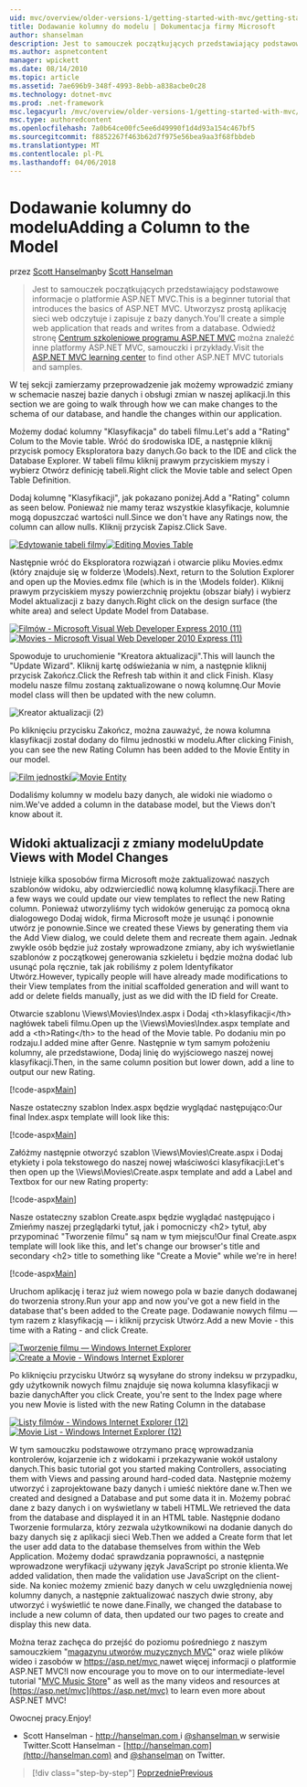 ```yaml
---
uid: mvc/overview/older-versions-1/getting-started-with-mvc/getting-started-with-mvc-part8
title: Dodawanie kolumny do modelu | Dokumentacja firmy Microsoft
author: shanselman
description: Jest to samouczek początkujących przedstawiający podstawowe informacje o platformie ASP.NET MVC. Utwórz prostą aplikację sieci web odczytuje i zapisuje z bazy danych.
ms.author: aspnetcontent
manager: wpickett
ms.date: 08/14/2010
ms.topic: article
ms.assetid: 7ae696b9-348f-4993-8ebb-a838acbe0c28
ms.technology: dotnet-mvc
ms.prod: .net-framework
msc.legacyurl: /mvc/overview/older-versions-1/getting-started-with-mvc/getting-started-with-mvc-part8
msc.type: authoredcontent
ms.openlocfilehash: 7a0b64ce00fc5ee6d49990f1d4d93a154c467bf5
ms.sourcegitcommit: f8852267f463b62d7f975e56bea9aa3f68fbbdeb
ms.translationtype: MT
ms.contentlocale: pl-PL
ms.lasthandoff: 04/06/2018
---
```

<a name="adding-a-column-to-the-model"></a><span data-ttu-id="b960a-104">Dodawanie kolumny do modelu</span><span class="sxs-lookup"><span data-stu-id="b960a-104">Adding a Column to the Model</span></span>
====================
<span data-ttu-id="b960a-105">przez [Scott Hanselman](https://github.com/shanselman)</span><span class="sxs-lookup"><span data-stu-id="b960a-105">by [Scott Hanselman](https://github.com/shanselman)</span></span>

> <span data-ttu-id="b960a-106">Jest to samouczek początkujących przedstawiający podstawowe informacje o platformie ASP.NET MVC.</span><span class="sxs-lookup"><span data-stu-id="b960a-106">This is a beginner tutorial that introduces the basics of ASP.NET MVC.</span></span> <span data-ttu-id="b960a-107">Utworzysz prostą aplikację sieci web odczytuje i zapisuje z bazy danych.</span><span class="sxs-lookup"><span data-stu-id="b960a-107">You'll create a simple web application that reads and writes from a database.</span></span> <span data-ttu-id="b960a-108">Odwiedź stronę [Centrum szkoleniowe programu ASP.NET MVC](../../../index.md) można znaleźć inne platformy ASP.NET MVC, samouczki i przykłady.</span><span class="sxs-lookup"><span data-stu-id="b960a-108">Visit the [ASP.NET MVC learning center](../../../index.md) to find other ASP.NET MVC tutorials and samples.</span></span>


<span data-ttu-id="b960a-109">W tej sekcji zamierzamy przeprowadzenie jak możemy wprowadzić zmiany w schemacie naszej bazie danych i obsługi zmian w naszej aplikacji.</span><span class="sxs-lookup"><span data-stu-id="b960a-109">In this section we are going to walk through how we can make changes to the schema of our database, and handle the changes within our application.</span></span>

<span data-ttu-id="b960a-110">Możemy dodać kolumny "Klasyfikacja" do tabeli filmu.</span><span class="sxs-lookup"><span data-stu-id="b960a-110">Let's add a "Rating" Colum to the Movie table.</span></span> <span data-ttu-id="b960a-111">Wróć do środowiska IDE, a następnie kliknij przycisk pomocy Eksploratora bazy danych.</span><span class="sxs-lookup"><span data-stu-id="b960a-111">Go back to the IDE and click the Database Explorer.</span></span> <span data-ttu-id="b960a-112">W tabeli filmu kliknij prawym przyciskiem myszy i wybierz Otwórz definicję tabeli.</span><span class="sxs-lookup"><span data-stu-id="b960a-112">Right click the Movie table and select Open Table Definition.</span></span>

<span data-ttu-id="b960a-113">Dodaj kolumnę "Klasyfikacji", jak pokazano poniżej.</span><span class="sxs-lookup"><span data-stu-id="b960a-113">Add a "Rating" column as seen below.</span></span> <span data-ttu-id="b960a-114">Ponieważ nie mamy teraz wszystkie klasyfikacje, kolumnie mogą dopuszczać wartości null.</span><span class="sxs-lookup"><span data-stu-id="b960a-114">Since we don't have any Ratings now, the column can allow nulls.</span></span> <span data-ttu-id="b960a-115">Kliknij przycisk Zapisz.</span><span class="sxs-lookup"><span data-stu-id="b960a-115">Click Save.</span></span>

<span data-ttu-id="b960a-116">[![Edytowanie tabeli filmy](getting-started-with-mvc-part8/_static/image2.png)](getting-started-with-mvc-part8/_static/image1.png)</span><span class="sxs-lookup"><span data-stu-id="b960a-116">[![Editing Movies Table](getting-started-with-mvc-part8/_static/image2.png)](getting-started-with-mvc-part8/_static/image1.png)</span></span>

<span data-ttu-id="b960a-117">Następnie wróć do Eksploratora rozwiązań i otwarcie pliku Movies.edmx (który znajduje się w folderze \Models).</span><span class="sxs-lookup"><span data-stu-id="b960a-117">Next, return to the Solution Explorer and open up the Movies.edmx file (which is in the \Models folder).</span></span> <span data-ttu-id="b960a-118">Kliknij prawym przyciskiem myszy powierzchnię projektu (obszar biały) i wybierz Model aktualizacji z bazy danych.</span><span class="sxs-lookup"><span data-stu-id="b960a-118">Right click on the design surface (the white area) and select Update Model from Database.</span></span>

<span data-ttu-id="b960a-119">[![Filmów - Microsoft Visual Web Developer Express 2010 (11)](getting-started-with-mvc-part8/_static/image4.png)](getting-started-with-mvc-part8/_static/image3.png)</span><span class="sxs-lookup"><span data-stu-id="b960a-119">[![Movies - Microsoft Visual Web Developer 2010 Express (11)](getting-started-with-mvc-part8/_static/image4.png)](getting-started-with-mvc-part8/_static/image3.png)</span></span>

<span data-ttu-id="b960a-120">Spowoduje to uruchomienie "Kreatora aktualizacji".</span><span class="sxs-lookup"><span data-stu-id="b960a-120">This will launch the "Update Wizard".</span></span> <span data-ttu-id="b960a-121">Kliknij kartę odświeżania w nim, a następnie kliknij przycisk Zakończ.</span><span class="sxs-lookup"><span data-stu-id="b960a-121">Click the Refresh tab within it and click Finish.</span></span> <span data-ttu-id="b960a-122">Klasy modelu nasze filmu zostaną zaktualizowane o nową kolumnę.</span><span class="sxs-lookup"><span data-stu-id="b960a-122">Our Movie model class will then be updated with the new column.</span></span>

![Kreator aktualizacji (2)](getting-started-with-mvc-part8/_static/image5.png)

<span data-ttu-id="b960a-124">Po kliknięciu przycisku Zakończ, można zauważyć, że nowa kolumna klasyfikacji został dodany do filmu jednostki w modelu.</span><span class="sxs-lookup"><span data-stu-id="b960a-124">After clicking Finish, you can see the new Rating Column has been added to the Movie Entity in our model.</span></span>

<span data-ttu-id="b960a-125">[![Film jednostki](getting-started-with-mvc-part8/_static/image7.png)](getting-started-with-mvc-part8/_static/image6.png)</span><span class="sxs-lookup"><span data-stu-id="b960a-125">[![Movie Entity](getting-started-with-mvc-part8/_static/image7.png)](getting-started-with-mvc-part8/_static/image6.png)</span></span>

<span data-ttu-id="b960a-126">Dodaliśmy kolumny w modelu bazy danych, ale widoki nie wiadomo o nim.</span><span class="sxs-lookup"><span data-stu-id="b960a-126">We've added a column in the database model, but the Views don't know about it.</span></span>

## <a name="update-views-with-model-changes"></a><span data-ttu-id="b960a-127">Widoki aktualizacji z zmiany modelu</span><span class="sxs-lookup"><span data-stu-id="b960a-127">Update Views with Model Changes</span></span>

<span data-ttu-id="b960a-128">Istnieje kilka sposobów firma Microsoft może zaktualizować naszych szablonów widoku, aby odzwierciedlić nową kolumnę klasyfikacji.</span><span class="sxs-lookup"><span data-stu-id="b960a-128">There are a few ways we could update our view templates to reflect the new Rating column.</span></span> <span data-ttu-id="b960a-129">Ponieważ utworzyliśmy tych widoków generując za pomocą okna dialogowego Dodaj widok, firma Microsoft może je usunąć i ponownie utwórz je ponownie.</span><span class="sxs-lookup"><span data-stu-id="b960a-129">Since we created these Views by generating them via the Add View dialog, we could delete them and recreate them again.</span></span> <span data-ttu-id="b960a-130">Jednak zwykle osób będzie już zostały wprowadzone zmiany, aby ich wyświetlanie szablonów z początkowej generowania szkieletu i będzie można dodać lub usunąć pola ręcznie, tak jak robiliśmy z polem Identyfikator Utwórz.</span><span class="sxs-lookup"><span data-stu-id="b960a-130">However, typically people will have already made modifications to their View templates from the initial scaffolded generation and will want to add or delete fields manually, just as we did with the ID field for Create.</span></span>

<span data-ttu-id="b960a-131">Otwarcie szablonu \Views\Movies\Index.aspx i Dodaj &lt;th&gt;klasyfikacji&lt;/th&gt; nagłówek tabeli filmu.</span><span class="sxs-lookup"><span data-stu-id="b960a-131">Open up the \Views\Movies\Index.aspx template and add a &lt;th&gt;Rating&lt;/th&gt; to the head of the Movie table.</span></span> <span data-ttu-id="b960a-132">Po dodaniu min po rodzaju.</span><span class="sxs-lookup"><span data-stu-id="b960a-132">I added mine after Genre.</span></span> <span data-ttu-id="b960a-133">Następnie w tym samym położeniu kolumny, ale przedstawione, Dodaj linię do wyjściowego naszej nowej klasyfikacji.</span><span class="sxs-lookup"><span data-stu-id="b960a-133">Then, in the same column position but lower down, add a line to output our new Rating.</span></span>

[!code-aspx[Main](getting-started-with-mvc-part8/samples/sample1.aspx)]

<span data-ttu-id="b960a-134">Nasze ostateczny szablon Index.aspx będzie wyglądać następująco:</span><span class="sxs-lookup"><span data-stu-id="b960a-134">Our final Index.aspx template will look like this:</span></span>

[!code-aspx[Main](getting-started-with-mvc-part8/samples/sample2.aspx)]

<span data-ttu-id="b960a-135">Załóżmy następnie otworzyć szablon \Views\Movies\Create.aspx i Dodaj etykiety i pola tekstowego do naszej nowej właściwości klasyfikacji:</span><span class="sxs-lookup"><span data-stu-id="b960a-135">Let's then open up the \Views\Movies\Create.aspx template and add a Label and Textbox for our new Rating property:</span></span>

[!code-aspx[Main](getting-started-with-mvc-part8/samples/sample3.aspx)]

<span data-ttu-id="b960a-136">Nasze ostateczny szablon Create.aspx będzie wyglądać następująco i Zmieńmy naszej przeglądarki tytuł, jak i pomocniczy &lt;h2&gt; tytuł, aby przypominać "Tworzenie filmu" są nam w tym miejscu!</span><span class="sxs-lookup"><span data-stu-id="b960a-136">Our final Create.aspx template will look like this, and let's change our browser's title and secondary &lt;h2&gt; title to something like "Create a Movie" while we're in here!</span></span>

[!code-aspx[Main](getting-started-with-mvc-part8/samples/sample4.aspx)]

<span data-ttu-id="b960a-137">Uruchom aplikację i teraz już wiem nowego pola w bazie danych dodawanej do tworzenia strony.</span><span class="sxs-lookup"><span data-stu-id="b960a-137">Run your app and now you've got a new field in the database that's been added to the Create page.</span></span> <span data-ttu-id="b960a-138">Dodawanie nowych filmu — tym razem z klasyfikacją — i kliknij przycisk Utwórz.</span><span class="sxs-lookup"><span data-stu-id="b960a-138">Add a new Movie - this time with a Rating - and click Create.</span></span>

<span data-ttu-id="b960a-139">[![Tworzenie filmu — Windows Internet Explorer](getting-started-with-mvc-part8/_static/image9.png)](getting-started-with-mvc-part8/_static/image8.png)</span><span class="sxs-lookup"><span data-stu-id="b960a-139">[![Create a Movie - Windows Internet Explorer](getting-started-with-mvc-part8/_static/image9.png)](getting-started-with-mvc-part8/_static/image8.png)</span></span>

<span data-ttu-id="b960a-140">Po kliknięciu przycisku Utwórz są wysyłane do strony indeksu w przypadku, gdy użytkownik nowych filmu znajduje się nowa kolumna klasyfikacji w bazie danych</span><span class="sxs-lookup"><span data-stu-id="b960a-140">After you click Create, you're sent to the Index page where you new Movie is listed with the new Rating Column in the database</span></span>

<span data-ttu-id="b960a-141">[![Listy filmów - Windows Internet Explorer (12)](getting-started-with-mvc-part8/_static/image11.png)](getting-started-with-mvc-part8/_static/image10.png)</span><span class="sxs-lookup"><span data-stu-id="b960a-141">[![Movie List - Windows Internet Explorer (12)](getting-started-with-mvc-part8/_static/image11.png)](getting-started-with-mvc-part8/_static/image10.png)</span></span>

<span data-ttu-id="b960a-142">W tym samouczku podstawowe otrzymano pracę wprowadzania kontrolerów, kojarzenie ich z widokami i przekazywanie wokół ustalony danych.</span><span class="sxs-lookup"><span data-stu-id="b960a-142">This basic tutorial got you started making Controllers, associating them with Views and passing around hard-coded data.</span></span> <span data-ttu-id="b960a-143">Następnie możemy utworzyć i zaprojektowane bazy danych i umieść niektóre dane w.</span><span class="sxs-lookup"><span data-stu-id="b960a-143">Then we created and designed a Database and put some data it in.</span></span> <span data-ttu-id="b960a-144">Możemy pobrać dane z bazy danych i on wyświetlany w tabeli HTML.</span><span class="sxs-lookup"><span data-stu-id="b960a-144">We retrieved the data from the database and displayed it in an HTML table.</span></span> <span data-ttu-id="b960a-145">Następnie dodano Tworzenie formularza, który zezwala użytkownikowi na dodanie danych do bazy danych się z aplikacji sieci Web.</span><span class="sxs-lookup"><span data-stu-id="b960a-145">Then we added a Create form that let the user add data to the database themselves from within the Web Application.</span></span> <span data-ttu-id="b960a-146">Możemy dodać sprawdzania poprawności, a następnie wprowadzone weryfikacji używany język JavaScript po stronie klienta.</span><span class="sxs-lookup"><span data-stu-id="b960a-146">We added validation, then made the validation use JavaScript on the client-side.</span></span> <span data-ttu-id="b960a-147">Na koniec możemy zmienić bazy danych w celu uwzględnienia nowej kolumny danych, a następnie zaktualizować naszych dwie strony, aby utworzyć i wyświetlić te nowe dane.</span><span class="sxs-lookup"><span data-stu-id="b960a-147">Finally, we changed the database to include a new column of data, then updated our two pages to create and display this new data.</span></span>

<span data-ttu-id="b960a-148">Można teraz zachęca do przejść do poziomu pośredniego z naszym samouczkiem "[magazynu utworów muzycznych MVC](../../older-versions/mvc-music-store/mvc-music-store-part-1.md)" oraz wiele plików wideo i zasobów w [ https://asp.net/mvc ](https://asp.net/mvc) nawet więcej informacji o platformie ASP.NET MVC!</span><span class="sxs-lookup"><span data-stu-id="b960a-148">I now encourage you to move on to our intermediate-level tutorial "[MVC Music Store](../../older-versions/mvc-music-store/mvc-music-store-part-1.md)" as well as the many videos and resources at [https://asp.net/mvc](https://asp.net/mvc) to learn even more about ASP.NET MVC!</span></span>

<span data-ttu-id="b960a-149">Owocnej pracy.</span><span class="sxs-lookup"><span data-stu-id="b960a-149">Enjoy!</span></span>

- <span data-ttu-id="b960a-150">Scott Hanselman - [ http://hanselman.com ](http://hanselman.com) i [ @shanselman ](http://twitter.com/shanselman) w serwisie Twitter.</span><span class="sxs-lookup"><span data-stu-id="b960a-150">Scott Hanselman - [http://hanselman.com](http://hanselman.com) and [@shanselman](http://twitter.com/shanselman) on Twitter.</span></span>

> [!div class="step-by-step"]
> [<span data-ttu-id="b960a-151">Poprzednie</span><span class="sxs-lookup"><span data-stu-id="b960a-151">Previous</span></span>](getting-started-with-mvc-part7.md)
